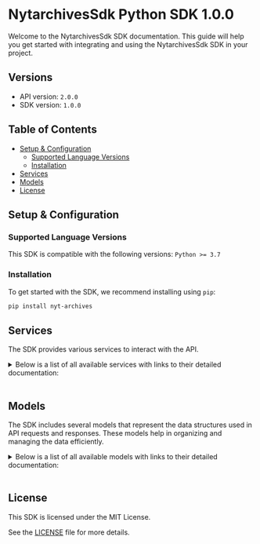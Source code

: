 # NytarchivesSdk Python SDK 1.0.0

Welcome to the NytarchivesSdk SDK documentation. This guide will help you get started with integrating and using the NytarchivesSdk SDK in your project.

## Versions

- API version: `2.0.0`
- SDK version: `1.0.0`

## Table of Contents

- [Setup & Configuration](#setup--configuration)
  - [Supported Language Versions](#supported-language-versions)
  - [Installation](#installation)
- [Services](#services)
- [Models](#models)
- [License](#license)

## Setup & Configuration

### Supported Language Versions

This SDK is compatible with the following versions: `Python >= 3.7`

### Installation

To get started with the SDK, we recommend installing using `pip`:

```bash
pip install nyt-archives
```

## Services

The SDK provides various services to interact with the API.

<details> 
<summary>Below is a list of all available services with links to their detailed documentation:</summary>

| Name                                                       |
| :--------------------------------------------------------- |
| [ArchiveService](documentation/services/ArchiveService.md) |

</details>
<br/>

## Models

The SDK includes several models that represent the data structures used in API requests and responses. These models help in organizing and managing the data efficiently.

<details> 
<summary>Below is a list of all available models with links to their detailed documentation:</summary>

| Name                                                                                 | Description |
| :----------------------------------------------------------------------------------- | :---------- |
| [GetByYearMonthJsonOkResponse](documentation/models/GetByYearMonthJsonOkResponse.md) |             |
| [Response](documentation/models/Response.md)                                         |             |
| [Meta](documentation/models/Meta.md)                                                 |             |
| [Article](documentation/models/Article.md)                                           |             |
| [Multimedia](documentation/models/Multimedia.md)                                     |             |
| [Headline](documentation/models/Headline.md)                                         |             |
| [Keyword](documentation/models/Keyword.md)                                           |             |
| [Byline](documentation/models/Byline.md)                                             |             |
| [Legacy](documentation/models/Legacy.md)                                             |             |
| [Person](documentation/models/Person.md)                                             |             |

</details>
<br/>

## License

This SDK is licensed under the MIT License.

See the [LICENSE](LICENSE) file for more details.
